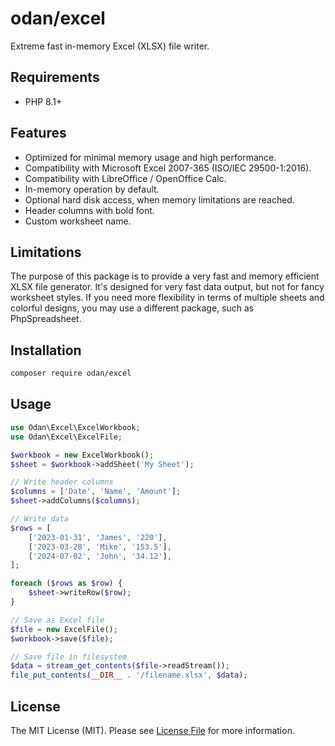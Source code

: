 # odan/excel

Extreme fast in-memory Excel (XLSX) file writer.

## Requirements

* PHP 8.1+

## Features

- Optimized for minimal memory usage and high performance.
- Compatibility with Microsoft Excel 2007-365 (ISO/IEC 29500-1:2016).
- Compatibility with LibreOffice / OpenOffice Calc.
- In-memory operation by default.
- Optional hard disk access, when memory limitations are reached.
- Header columns with bold font.
- Custom worksheet name.

## Limitations

The purpose of this package is to provide a very fast and 
memory efficient XLSX file generator. It's designed for 
very fast data output, but not for fancy worksheet styles.
If you need more flexibility in terms of multiple 
sheets and colorful designs, you may use a 
different package, such as PhpSpreadsheet.

## Installation

```bash
composer require odan/excel
```

## Usage

```php
use Odan\Excel\ExcelWorkbook;
use Odan\Excel\ExcelFile;

$workbook = new ExcelWorkbook();
$sheet = $workbook->addSheet('My Sheet');

// Write header columns
$columns = ['Date', 'Name', 'Amount'];
$sheet->addColumns($columns);

// Write data
$rows = [
    ['2023-01-31', 'James', '220'],
    ['2023-03-28', 'Mike', '153.5'],
    ['2024-07-02', 'John', '34.12'],
];

foreach ($rows as $row) {
    $sheet->writeRow($row);
}

// Save as Excel file
$file = new ExcelFile();
$workbook->save($file);

// Save file in filesystem
$data = stream_get_contents($file->readStream());
file_put_contents(__DIR__ . '/filename.xlsx', $data);
```

## License

The MIT License (MIT). Please see [License File](LICENSE) for more information.
